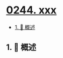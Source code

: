 # [0244. xxx](https://github.com/Tdahuyou/TNotes.leetcode/tree/main/notes/0244.%20xxx)

<!-- region:toc -->

- [1. 📝 概述](#1--概述)

<!-- endregion:toc -->

## 1. 📝 概述
